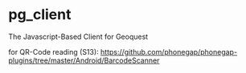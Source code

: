 pg_client
=========

The Javascript-Based Client for Geoquest

for QR-Code reading (S13):
https://github.com/phonegap/phonegap-plugins/tree/master/Android/BarcodeScanner